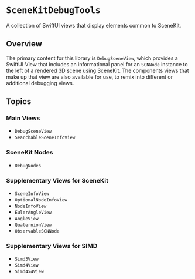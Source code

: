 # ``SceneKitDebugTools``

A collection of SwiftUI views that display elements common to SceneKit.

## Overview

The primary content for this library is ``DebugSceneView``, which provides a SwiftUI View that includes an informational panel for an `SCNNode` instance to the left of a rendered 3D scene using SceneKit.
The components views that make up that view are also available for use, to remix into different or additional debugging views.

## Topics

### Main Views

- ``DebugSceneView``
- ``SearchableSceneInfoView``

### SceneKit Nodes

- ``DebugNodes``

### Supplementary Views for SceneKit

- ``SceneInfoView``
- ``OptionalNodeInfoView``
- ``NodeInfoView``
- ``EulerAngleView``
- ``AngleView``
- ``QuaternionView``
- ``ObservableSCNNode``

### Supplementary Views for SIMD

- ``Simd3View``
- ``Simd4View``
- ``Simd4x4View``

